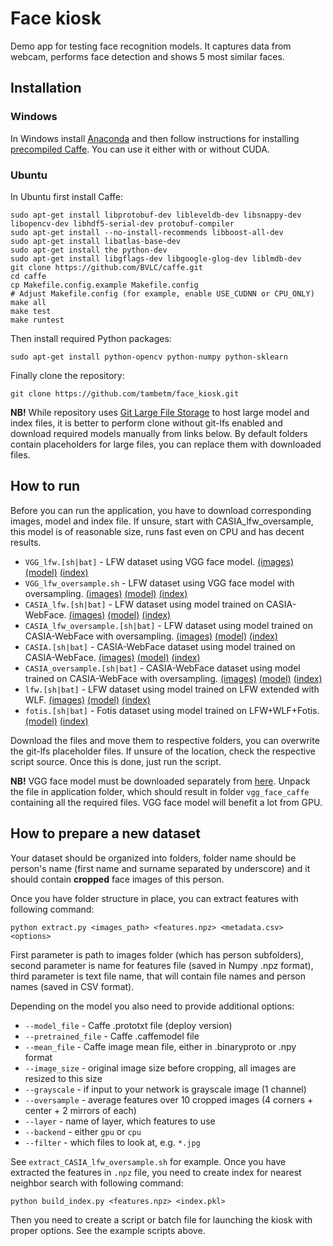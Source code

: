 # Face kiosk

Demo app for testing face recognition models. It captures data from webcam, performs face detection and shows 5 most similar faces.

## Installation

### Windows

In Windows install [Anaconda](https://www.continuum.io/downloads) and then follow instructions for installing [precompiled Caffe](http://thirdeyesqueegee.com/deepdream/2015/07/19/running-googles-deep-dream-on-windows-with-or-without-cuda-the-easy-way/). You can use it either with or without CUDA.

### Ubuntu

In Ubuntu first install Caffe:
```
sudo apt-get install libprotobuf-dev libleveldb-dev libsnappy-dev libopencv-dev libhdf5-serial-dev protobuf-compiler
sudo apt-get install --no-install-recommends libboost-all-dev
sudo apt-get install libatlas-base-dev
sudo apt-get install the python-dev
sudo apt-get install libgflags-dev libgoogle-glog-dev liblmdb-dev
git clone https://github.com/BVLC/caffe.git
cd caffe
cp Makefile.config.example Makefile.config
# Adjust Makefile.config (for example, enable USE_CUDNN or CPU_ONLY)
make all
make test
make runtest
```

Then install required Python packages:
```
sudo apt-get install python-opencv python-numpy python-sklearn
```

Finally clone the repository:
```
git clone https://github.com/tambetm/face_kiosk.git
```

**NB!** While repository uses [Git Large File Storage](https://git-lfs.github.com/) to host large model and index files, it is better to perform clone without git-lfs enabled and download required models manually from links below. By default folders contain placeholders for large files, you can replace them with downloaded files.

## How to run

Before you can run the application, you have to download corresponding images, model and index file. If unsure, start with CASIA_lfw_oversample, this model is of reasonable size, runs fast even on CPU and has decent results.

 * `VGG_lfw.[sh|bat]` - LFW dataset using VGG face model. [(images)](http://vis-www.cs.umass.edu/lfw/lfw.tgz) [(model)](http://www.robots.ox.ac.uk/~vgg/software/vgg_face/src/vgg_face_caffe.tar.gz)  [(index)](https://github.com/tambetm/face_kiosk/blob/master/vgg_lfw/vgg_lfw.pkl?raw=true)
 * `VGG_lfw_oversample.sh` - LFW dataset using VGG face model with oversampling. [(images)](http://vis-www.cs.umass.edu/lfw/lfw.tgz) [(model)](http://www.robots.ox.ac.uk/~vgg/software/vgg_face/src/vgg_face_caffe.tar.gz)  [(index)](https://github.com/tambetm/face_kiosk/blob/master/vgg_lfw/vgg_lfw_oversample.pkl?raw=true)
 * `CASIA_lfw.[sh|bat]` - LFW dataset using model trained on CASIA-WebFace. [(images)](http://vis-www.cs.umass.edu/lfw/lfw.tgz) [(model)](https://github.com/tambetm/face_kiosk/blob/master/CASIA_lfw/CASIA_iter_450000.caffemodel?raw=true)  [(index)](https://github.com/tambetm/face_kiosk/blob/master/CASIA_lfw/lfw_100_all.pkl?raw=true)
 * `CASIA_lfw_oversample.[sh|bat]` - LFW dataset using model trained on CASIA-WebFace with oversampling. [(images)](http://vis-www.cs.umass.edu/lfw/lfw.tgz) [(model)](https://github.com/tambetm/face_kiosk/blob/master/CASIA_lfw/CASIA_iter_450000.caffemodel?raw=true)  [(index)](https://github.com/tambetm/face_kiosk/blob/master/CASIA_lfw/CASIA_lfw_oversample.pkl?raw=true)
 * `CASIA.[sh|bat]` - CASIA-WebFace dataset using model trained on CASIA-WebFace. [(images)](http://www.cbsr.ia.ac.cn/english/CASIA-WebFace-Database.html) [(model)](https://github.com/tambetm/face_kiosk/blob/master/CASIA_lfw/CASIA_iter_450000.caffemodel?raw=true)  [(index)](https://github.com/tambetm/face_kiosk/blob/master/CASIA/CASIA.pkl?raw=true)
 * `CASIA_oversample.[sh|bat]` - CASIA-WebFace dataset using model trained on CASIA-WebFace with oversampling. [(images)](http://www.cbsr.ia.ac.cn/english/CASIA-WebFace-Database.html) [(model)](https://github.com/tambetm/face_kiosk/blob/master/CASIA_lfw/CASIA_iter_450000.caffemodel?raw=true)  [(index)](https://github.com/tambetm/face_kiosk/blob/master/CASIA/CASIA_oversample.pkl?raw=true)
 * `lfw.[sh|bat]` - LFW dataset using model trained on LFW extended with WLF. [(images)](http://vis-www.cs.umass.edu/lfw/lfw.tgz) [(model)](https://github.com/tambetm/face_kiosk/blob/master/lfw/lfw+wlf_iter_130000.caffemodel?raw=true)  [(index)](https://github.com/tambetm/face_kiosk/blob/master/lfw/lfw_all.pkl?raw=true)
 * `fotis.[sh|bat]` - Fotis dataset using model trained on LFW+WLF+Fotis.  [(model)](https://github.com/tambetm/face_kiosk/blob/master/fotis/lfw+wlf+fotis_iter_110000.caffemodel?raw=true)  [(index)](https://github.com/tambetm/face_kiosk/blob/master/fotis/fotis_unlabeled.pkl?raw=true)

Download the files and move them to respective folders, you can overwrite the git-lfs placeholder files. If unsure of the location, check the respective script source. Once this is done, just run the script.

**NB!** VGG face model must be downloaded separately from [here](http://www.robots.ox.ac.uk/~vgg/software/vgg_face/src/vgg_face_caffe.tar.gz). Unpack the file in application folder, which should result in folder `vgg_face_caffe` containing all the required files. VGG face model will benefit a lot from GPU.

## How to prepare a new dataset

Your dataset should be organized into folders, folder name should be person's name (first name and surname separated by underscore) and it should contain **cropped** face images of this person.

Once you have folder structure in place, you can extract features with following command:

```
python extract.py <images_path> <features.npz> <metadata.csv> <options>
```

First parameter is path to images folder (which has person subfolders), second parameter is name for features file (saved in Numpy .npz format), third parameter is text file name, that will contain file names and person names (saved in CSV format). 

Depending on the model you also need to provide additional options:
 * `--model_file` - Caffe .prototxt file (deploy version)
 * `--pretrained_file` - Caffe .caffemodel file
 * `--mean_file` - Caffe image mean file, either in .binaryproto or .npy format
 * `--image_size` - original image size before cropping, all images are resized to this size
 * `--grayscale` - if input to your network is grayscale image (1 channel)
 * `--oversample` - average features over 10 cropped images (4 corners + center + 2 mirrors of each)
 * `--layer` - name of layer, which features to use
 * `--backend` - either `gpu` or `cpu`
 * `--filter` - which files to look at, e.g. `*.jpg`

See `extract_CASIA_lfw_oversample.sh` for example. Once you have extracted the features in `.npz` file, you need to create index for nearest neighbor search with following command:

```
python build_index.py <features.npz> <index.pkl>
```

Then you need to create a script or batch file for launching the kiosk with proper options. See the example scripts above.
